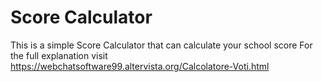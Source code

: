 # Score Calculator
This is a simple Score Calculator that can calculate your school score 
For the full explanation visit https://webchatsoftware99.altervista.org/Calcolatore-Voti.html

